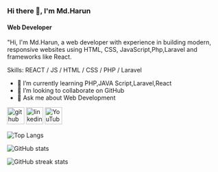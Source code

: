 
### Hi there 👋, I'm Md.Harun
#### Web Developer


"Hi, I'm Md.Harun, a web developer with experience in building modern, responsive websites using HTML, CSS, JavaScript,Php,Laravel and frameworks like React.

Skills:  REACT / JS / HTML / CSS / PHP / Laravel

- 🌱 I’m currently learning PHP,JAVA Script,Laravel,React 
- 👯 I’m looking to collaborate on GitHub 
- 💬 Ask me about Web Development 


[<img src='https://cdn.jsdelivr.net/npm/simple-icons@3.0.1/icons/github.svg' alt='github' height='40'>](https://github.com/Harun259579)  [<img src='https://cdn.jsdelivr.net/npm/simple-icons@3.0.1/icons/linkedin.svg' alt='linkedin' height='40'>](https://www.linkedin.com/in/Md.Harun/)  [<img src='https://cdn.jsdelivr.net/npm/simple-icons@3.0.1/icons/youtube.svg' alt='YouTube' height='40'>](https://www.youtube.com/channel/Md.Harun)  

![Top Langs](https://github-readme-stats.vercel.app/api/top-langs/?username=Harun259579&layout=compact)

![GitHub stats](https://github-readme-stats.vercel.app/api?username=Harun259579&show_icons=true)  

![GitHub streak stats](https://github-readme-streak-stats.herokuapp.com/?user=Harun259579)
 

